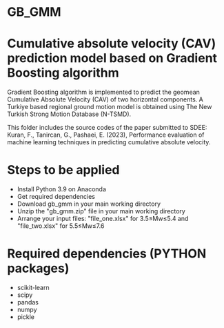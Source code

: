 # GB_GMM

# Cumulative absolute velocity (CAV) prediction model based on Gradient Boosting algorithm

Gradient Boosting algorithm is implemented to predict the geomean Cumulative Absolute Velocity (CAV) of two horizontal components. A Turkiye based regional ground motion model is obtained using The New Turkish Strong Motion Database (N-TSMD).

This folder includes the source codes of the paper submitted to SDEE: Kuran, F., Tanircan, G., Pashaei, E. (2023), Performance evaluation of machine learning techniques in predicting cumulative absolute velocity.

# Steps to be applied
- Install Python 3.9 on Anaconda
- Get required dependencies
- Download gb_gmm in your main working directory
- Unzip the "gb_gmm.zip" file in your main working directory
- Arrange your input files: "file_one.xlsx" for 3.5≤Mw≤5.4 and "file_two.xlsx" for 5.5≤Mw≤7.6

# Required dependencies (PYTHON packages)
- scikit-learn
- scipy
- pandas
- numpy
- pickle
